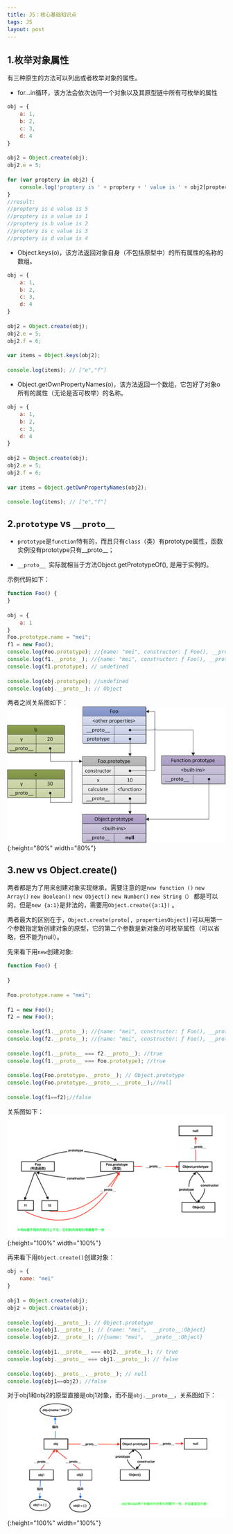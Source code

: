 ```yaml
---
title: JS：核心基础知识点
tags: JS
layout: post
---
```


## 1.枚举对象属性
有三种原生的方法可以列出或者枚举对象的属性。

- for...in循环，该方法会依次访问一个对象以及其原型链中所有可枚举的属性

```js
obj = {
    a: 1,
    b: 2,
    c: 3,
    d: 4
}

obj2 = Object.create(obj);
obj2.e = 5;

for (var proptery in obj2) {
    console.log('proptery is ' + proptery + ' value is ' + obj2[proptery]);
}
//result:
//proptery is e value is 5
//proptery is a value is 1
//proptery is b value is 2
//proptery is c value is 3
//proptery is d value is 4
```

- Object.keys(o)，该方法返回对象自身（不包括原型中）的所有属性的名称的数组。

```js
obj = {
    a: 1,
    b: 2,
    c: 3,
    d: 4
}

obj2 = Object.create(obj);
obj2.e = 5;
obj2.f = 6;

var items = Object.keys(obj2);

console.log(items); // ["e","f"]
```

- Object.getOwnPropertyNames(o)，该方法返回一个数组，它包好了对象o所有的属性（无论是否可枚举）的名称。

```js
obj = {
    a: 1,
    b: 2,
    c: 3,
    d: 4
}

obj2 = Object.create(obj);
obj2.e = 5;
obj2.f = 6;

var items = Object.getOwnPropertyNames(obj2);

console.log(items); // ["e","f"]
```

## 2.```prototype``` vs ```__proto__```

- ```prototype```是```function```特有的，而且只有```class```（类）有prototype属性，函数实例没有prototype只有__proto__；

- ```__proto__ ```实际就相当于方法Object.getPrototypeOf(), 是用于实例的。

示例代码如下：
```js
function Foo() {
}

obj = {
    a: 1
}
Foo.prototype.name = "mei";
f1 = new Foo();
console.log(Foo.prototype); //{name: "mei", constructor: ƒ Foo(), __proto__:Object}
console.log(f1.__proto__); //{name: "mei", constructor: ƒ Foo(), __proto__:Object}
console.log(f1.prototype); // undefined

console.log(obj.prototype); //undefined
console.log(obj.__proto__); // Object
```

两者之间关系图如下：
![js-common](/assets/images/posts/js/js-common01.png){:height="80%" width="80%"}

## 3.new vs Object.create()

两者都是为了用来创建对象实现继承，需要注意的是```new function ()``` ```new Array()``` ```new Boolean()``` ```new Object()``` ```new Number()``` ```new String（）``` 都是可以的，但是```new {a:1}```是非法的，需要用```Object.create({a:1})``` 。

两者最大的区别在于，```Object.create(proto[, propertiesObject])```可以用第一个参数指定新创建对象的原型，它的第二个参数是新对象的可枚举属性（可以省略，但不能为null）。


先来看下用```new```创建对象:

```js
function Foo() {

}

Foo.prototype.name = "mei";

f1 = new Foo();
f2 = new Foo();

console.log(f1.__proto__); //{name: "mei", constructor: ƒ Foo(), __proto__:Object}
console.log(f2.__proto__); //{name: "mei", constructor: ƒ Foo(), __proto__:Object}

console.log(f1.__proto__ === f2.__proto__); //true
console.log(f1.__proto__ === Foo.prototype); //true

console.log(Foo.prototype.__proto__); // Object.prototype
console.log(Foo.prototype.__proto__.__proto__);//null

console.log(f1==f2);//false
```

关系图如下：
![js-common](/assets/images/posts/js/js-common02.png){:height="100%" width="100%"}

再来看下用```Object.create()```创建对象：
```js
obj = {
    name: "mei"
}

obj1 = Object.create(obj);
obj2 = Object.create(obj);

console.log(obj.__proto__); // Object.prototype
console.log(obj1.__proto__); // {name: "mei",  __proto__:Object}
console.log(obj2.__proto__); //{name: "mei",  __proto__:Object}

console.log(obj1.__proto__ === obj2.__proto__); // true
console.log(obj.__proto__ === obj1.__proto__); // false

console.log(obj.__proto__.__proto__); // null
console.log(obj1==obj2); //false
```

对于obj1和obj2的原型直接是obj1对象，而不是```obj.__proto__```，关系图如下：
![js-common](/assets/images/posts/js/js-common03.png){:height="100%" width="100%"}
